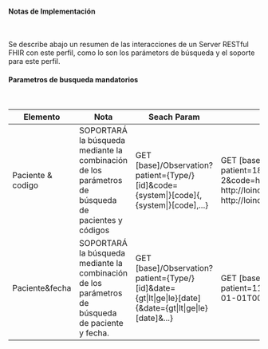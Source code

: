 #### Notas de Implementación
<br>

Se describe abajo un resumen de las interacciones de un Server RESTful FHIR con este perfil, como lo son los parámetors de búsqueda y el soporte para este perfil.

#### Parametros de busqueda mandatorios
<br>

<div>
	<table class="grid">
		<thead>
			<tr>
			  <th width="10%">Elemento</th>
			  <th width="20%">Nota</th>
              <th width="35">Seach Param</th>
              <th width="35">Ejemplo</th>
			</tr>
		</thead>
		<tbody>
			<tr>
			  <td>Paciente & codigo</td>
			  <td>SOPORTARÁ la búsqueda mediante la combinación de los parámetros de búsqueda de pacientes y códigos</td>
              <td>GET [base]/Observation?patient={Type/}[id]&code={system|}[code]{,{system|}[code],...}</td>
              <td>GET [base]/Observation?patient=18462851-2&code=http://loinc.org|8867-4, http://loinc.org|9279-1, http://loinc.org|85354-9</td>
			</tr>
            <tr>
			  <td>Paciente&fecha</td>
			  <td>SOPORTARÁ la búsqueda mediante la combinación de los parámetros de búsqueda de paciente y fecha.</td>
              <td>GET [base]/Observation?patient={Type/}[id]&date={gt|lt|ge|le}[date]{&date={gt|lt|ge|le}[date]&...} </td>
              <td>GET [base]/Observation?patient=1134281&date=ge2020-01-01T00:00:00Z</td>
			</tr>
		</tbody>
	</table>
</div>